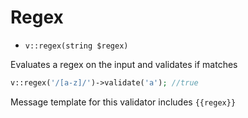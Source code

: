 # Regex

- `v::regex(string $regex)`

Evaluates a regex on the input and validates if matches

```php
v::regex('/[a-z]/')->validate('a'); //true
```

Message template for this validator includes `{{regex}}`
